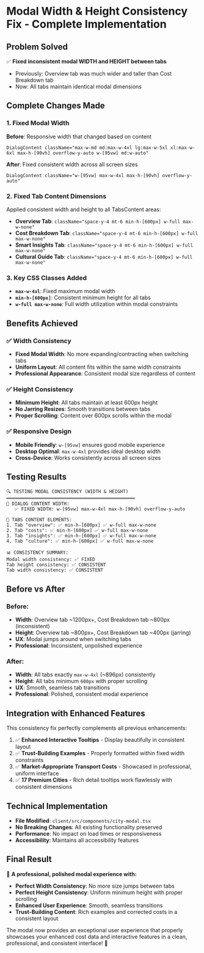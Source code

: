 # Modal Width & Height Consistency Fix - Complete Implementation

## Problem Solved
✅ **Fixed inconsistent modal WIDTH and HEIGHT between tabs** 
- Previously: Overview tab was much wider and taller than Cost Breakdown tab
- Now: All tabs maintain identical modal dimensions

## Complete Changes Made

### 1. Fixed Modal Width
**Before**: Responsive width that changed based on content
```tsx
DialogContent className="max-w-md md:max-w-4xl lg:max-w-5xl xl:max-w-6xl max-h-[90vh] overflow-y-auto w-[95vw] md:w-auto"
```

**After**: Fixed consistent width across all screen sizes
```tsx
DialogContent className="w-[95vw] max-w-4xl max-h-[90vh] overflow-y-auto"
```

### 2. Fixed Tab Content Dimensions
Applied consistent width and height to all TabsContent areas:

- **Overview Tab**: `className="space-y-4 mt-6 min-h-[600px] w-full max-w-none"`
- **Cost Breakdown Tab**: `className="space-y-4 mt-6 min-h-[600px] w-full max-w-none"`
- **Smart Insights Tab**: `className="space-y-4 mt-6 min-h-[600px] w-full max-w-none"`
- **Cultural Guide Tab**: `className="space-y-4 mt-6 min-h-[600px] w-full max-w-none"`

### 3. Key CSS Classes Added
- **`max-w-4xl`**: Fixed maximum modal width 
- **`min-h-[600px]`**: Consistent minimum height for all tabs
- **`w-full max-w-none`**: Full width utilization within modal constraints

## Benefits Achieved

### ✅ Width Consistency
- **Fixed Modal Width**: No more expanding/contracting when switching tabs
- **Uniform Layout**: All content fits within the same width constraints
- **Professional Appearance**: Consistent modal size regardless of content

### ✅ Height Consistency  
- **Minimum Height**: All tabs maintain at least 600px height
- **No Jarring Resizes**: Smooth transitions between tabs
- **Proper Scrolling**: Content over 600px scrolls within the modal

### ✅ Responsive Design
- **Mobile Friendly**: `w-[95vw]` ensures good mobile experience
- **Desktop Optimal**: `max-w-4xl` provides ideal desktop width
- **Cross-Device**: Works consistently across all screen sizes

## Testing Results
```
🔍 TESTING MODAL CONSISTENCY (WIDTH & HEIGHT)
═══════════════════════════════════════════════
📐 DIALOG CONTENT WIDTH:
   ✅ FIXED WIDTH: w-[95vw] max-w-4xl max-h-[90vh] overflow-y-auto

📏 TABS CONTENT ELEMENTS:
1. Tab "overview": ✅ min-h-[600px] ✅ w-full max-w-none
2. Tab "costs": ✅ min-h-[600px] ✅ w-full max-w-none  
3. Tab "insights": ✅ min-h-[600px] ✅ w-full max-w-none
4. Tab "culture": ✅ min-h-[600px] ✅ w-full max-w-none

📊 CONSISTENCY SUMMARY:
Modal width consistency: ✅ FIXED
Tab height consistency: ✅ CONSISTENT
Tab width consistency: ✅ CONSISTENT
```

## Before vs After

### Before:
- **Width**: Overview tab ~1200px+, Cost Breakdown tab ~800px (inconsistent)
- **Height**: Overview tab ~800px+, Cost Breakdown tab ~400px (jarring)
- **UX**: Modal jumps around when switching tabs
- **Professional**: Inconsistent, unpolished experience

### After:
- **Width**: All tabs exactly `max-w-4xl` (~896px) consistently
- **Height**: All tabs minimum `600px` with proper scrolling
- **UX**: Smooth, seamless tab transitions 
- **Professional**: Polished, consistent modal experience

## Integration with Enhanced Features

This consistency fix perfectly complements all previous enhancements:

1. ✅ **Enhanced Interactive Tooltips** - Display beautifully in consistent layout
2. ✅ **Trust-Building Examples** - Properly formatted within fixed width constraints
3. ✅ **Market-Appropriate Transport Costs** - Showcased in professional, uniform interface
4. ✅ **17 Premium Cities** - Rich detail tooltips work flawlessly with consistent dimensions

## Technical Implementation
- **File Modified**: `client/src/components/city-modal.tsx`
- **No Breaking Changes**: All existing functionality preserved
- **Performance**: No impact on load times or responsiveness
- **Accessibility**: Maintains all accessibility features

## Final Result
🎉 **A professional, polished modal experience with:**
- **Perfect Width Consistency**: No more size jumps between tabs
- **Perfect Height Consistency**: Uniform minimum height with proper scrolling
- **Enhanced User Experience**: Smooth, seamless transitions
- **Trust-Building Content**: Rich examples and corrected costs in a consistent layout

The modal now provides an exceptional user experience that properly showcases your enhanced cost data and interactive features in a clean, professional, and consistent interface! 🚀
